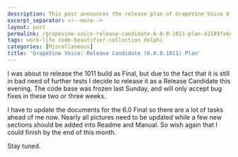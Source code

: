 ```yaml
---
description: This post announces the release plan of GrapeVine Voice 6.0.0.1011.
excerpt_separator: <!--more-->
layout: post
permalink: /grapevine-voice-release-candidate-6-0-0-1011-plan-42189fe6d376
tags: work-life code-beautifier-collection delphi
categories: [Miscellaneous]
title: 'GrapeVine Voice: Release Candidate (6.0.0.1011) Plan'
---
```

I was about to release the 1011 build as Final, but due to the fact that it is still in bad need of further tests I decide to release it as a Release Candidate this evening. The code base was frozen last Sunday, and will only accept bug fixes in these two or three weeks.

I have to update the documents for the 6.0 Final so there are a lot of tasks ahead of me now. Nearly all pictures need to be updated while a few new sections should be added into Readme and Manual. So wish again that I could finish by the end of this month.

Stay tuned.
<!--more-->